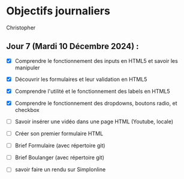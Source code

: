 # Objectifs journaliers

Christopher

## Jour 7 (Mardi 10 Décembre 2024) :

- [X] Comprendre le fonctionnement des inputs en HTML5 et savoir les manipuler
- [X] Découvrir les formulaires et leur validation en HTML5
- [X] Comprendre l'utilité et le fonctionnement des labels en HTML5
- [X] Comprendre le fonctionnement des dropdowns, boutons radio, et checkbox
- [ ] Savoir insérer une vidéo dans une page HTML (Youtube, locale)
- [ ] Créer son premier formulaire HTML
- [ ] Brief Formulaire (avec répertoire git)
- [ ] Brief Boulanger  (avec répertoire git)
- [ ] savoir faire un rendu sur Simplonline

